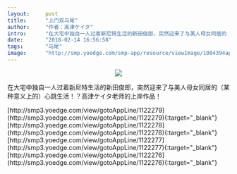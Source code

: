 ```yaml
---
layout:     post
title:      "上门双马尾"
author:     "作者：高津ケイタ"
intro:      "在大宅中独自一人过着新尼特生活的新田俊郎，突然迎来了与美人母女同居的（某种意义上的）心跳生活！？高津ケイタ老师的上岸作品！"
date:       "2018-02-14 16:56:58"
tags:       "马尾"
image:      "http://smp.yoedge.com/smp-app/resource/viewImage/1004394appline.png"
---
```

<div style="text-align: center">
<p><img src="http://smp.yoedge.com/smp-app/resource/viewImage/1004394appline.png"/></p>
</div>
<p class="post-meta">
<span>在大宅中独自一人过着新尼特生活的新田俊郎，突然迎来了与美人母女同居的（某种意义上的）心跳生活！？高津ケイタ老师的上岸作品！</span>
</p>
[http://smp3.yoedge.com/view/gotoAppLine/1122279](http://smp3.yoedge.com/view/gotoAppLine/1122279){:target="_blank"}
[http://smp3.yoedge.com/view/gotoAppLine/1122278](http://smp3.yoedge.com/view/gotoAppLine/1122278){:target="_blank"}
[http://smp3.yoedge.com/view/gotoAppLine/1122277](http://smp3.yoedge.com/view/gotoAppLine/1122277){:target="_blank"}
[http://smp3.yoedge.com/view/gotoAppLine/1122276](http://smp3.yoedge.com/view/gotoAppLine/1122276){:target="_blank"}


